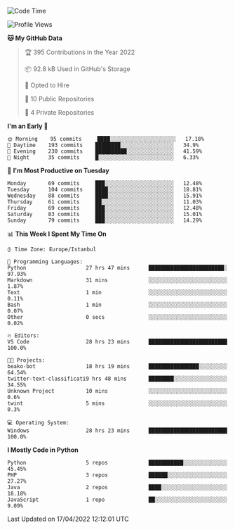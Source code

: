 <!--START_SECTION:waka-->
![Code Time](http://img.shields.io/badge/Code%20Time-168%20hrs%2047%20mins-blue)

![Profile Views](http://img.shields.io/badge/Profile%20Views-0-blue)

**🐱 My GitHub Data** 

> 🏆 395 Contributions in the Year 2022
 > 
> 📦 92.8 kB Used in GitHub's Storage 
 > 
> 💼 Opted to Hire
 > 
> 📜 10 Public Repositories 
 > 
> 🔑 4 Private Repositories  
 > 
**I'm an Early 🐤** 

```text
🌞 Morning    95 commits     ████░░░░░░░░░░░░░░░░░░░░░   17.18% 
🌆 Daytime    193 commits    ████████░░░░░░░░░░░░░░░░░   34.9% 
🌃 Evening    230 commits    ██████████░░░░░░░░░░░░░░░   41.59% 
🌙 Night      35 commits     █░░░░░░░░░░░░░░░░░░░░░░░░   6.33%

```
📅 **I'm Most Productive on Tuesday** 

```text
Monday       69 commits     ███░░░░░░░░░░░░░░░░░░░░░░   12.48% 
Tuesday      104 commits    ████░░░░░░░░░░░░░░░░░░░░░   18.81% 
Wednesday    88 commits     ████░░░░░░░░░░░░░░░░░░░░░   15.91% 
Thursday     61 commits     ██░░░░░░░░░░░░░░░░░░░░░░░   11.03% 
Friday       69 commits     ███░░░░░░░░░░░░░░░░░░░░░░   12.48% 
Saturday     83 commits     ███░░░░░░░░░░░░░░░░░░░░░░   15.01% 
Sunday       79 commits     ███░░░░░░░░░░░░░░░░░░░░░░   14.29%

```


📊 **This Week I Spent My Time On** 

```text
⌚︎ Time Zone: Europe/Istanbul

💬 Programming Languages: 
Python                   27 hrs 47 mins      ████████████████████████░   97.93% 
Markdown                 31 mins             ░░░░░░░░░░░░░░░░░░░░░░░░░   1.87% 
Text                     1 min               ░░░░░░░░░░░░░░░░░░░░░░░░░   0.11% 
Bash                     1 min               ░░░░░░░░░░░░░░░░░░░░░░░░░   0.07% 
Other                    0 secs              ░░░░░░░░░░░░░░░░░░░░░░░░░   0.02%

🔥 Editors: 
VS Code                  28 hrs 23 mins      █████████████████████████   100.0%

🐱‍💻 Projects: 
beako-bot                18 hrs 19 mins      ████████████████░░░░░░░░░   64.54% 
twitter-text-classificati9 hrs 48 mins       ████████░░░░░░░░░░░░░░░░░   34.55% 
Unknown Project          10 mins             ░░░░░░░░░░░░░░░░░░░░░░░░░   0.6% 
twint                    5 mins              ░░░░░░░░░░░░░░░░░░░░░░░░░   0.3%

💻 Operating System: 
Windows                  28 hrs 23 mins      █████████████████████████   100.0%

```

**I Mostly Code in Python** 

```text
Python                   5 repos             ███████████░░░░░░░░░░░░░░   45.45% 
PHP                      3 repos             ██████░░░░░░░░░░░░░░░░░░░   27.27% 
Java                     2 repos             ████░░░░░░░░░░░░░░░░░░░░░   18.18% 
JavaScript               1 repo              ██░░░░░░░░░░░░░░░░░░░░░░░   9.09%

```



 Last Updated on 17/04/2022 12:12:01 UTC
<!--END_SECTION:waka-->

<!--
**3nws/3nws** is a ✨ _special_ ✨ repository because its `README.md` (this file) appears on your GitHub profile.

Here are some ideas to get you started:

- 🔭 I’m currently working on ...
- 🌱 I’m currently learning ...
- 👯 I’m looking to collaborate on ...
- 🤔 I’m looking for help with ...
- 💬 Ask me about ...
- 📫 How to reach me: ...
- 😄 Pronouns: ...
- ⚡ Fun fact: ...
-->
